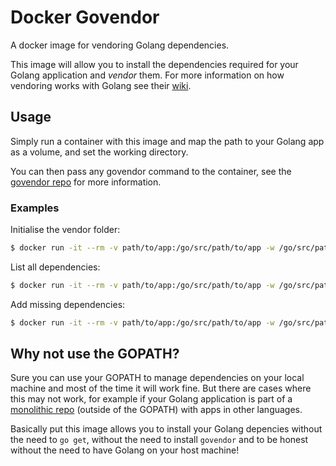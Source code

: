 # Docker Govendor
A docker image for vendoring Golang dependencies.

This image will allow you to install the dependencies required for your Golang application and *vendor* them. For more information on how vendoring works with Golang see their [wiki](https://github.com/golang/go/wiki/PackageManagementTools#go15vendorexperiment).

## Usage
Simply run a container with this image and map the path to your Golang app as a volume, and set the working directory.

You can then pass any govendor command to the container, see the [govendor repo](https://github.com/kardianos/govendor) for more information.

### Examples

Initialise the vendor folder:
```bash
$ docker run -it --rm -v path/to/app:/go/src/path/to/app -w /go/src/path/to/app lushdigital/docker-govendor init
```

List all dependencies:
```bash
$ docker run -it --rm -v path/to/app:/go/src/path/to/app -w /go/src/path/to/app lushdigital/docker-govendor list
```

Add missing dependencies:
```bash
$ docker run -it --rm -v path/to/app:/go/src/path/to/app -w /go/src/path/to/app lushdigital/docker-govendor fetch +missing
```

## Why not use the GOPATH?
Sure you can use your GOPATH to manage dependencies on your local machine and most of the time it will work fine. But there are cases where this may not work, for example if your Golang application is part of a [monolithic repo](https://danluu.com/monorepo/) (outside of the GOPATH) with apps in other languages.

Basically put this image allows you to install your Golang depencies without the need to `go get`, without the need to install `govendor` and to be honest without the need to have Golang on your host machine!
